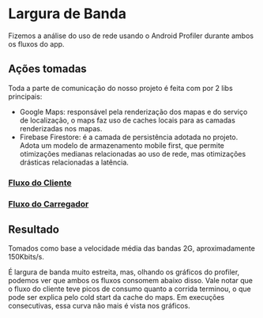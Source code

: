 # Largura de Banda

Fizemos a análise do uso de rede usando o Android Profiler durante ambos os fluxos do app.

## Ações tomadas

Toda a parte de comunicação do nosso projeto é feita com por 2 libs principais:
- Google Maps: responsável pela renderização dos mapas e do serviço de localização, o maps faz uso de caches locais para as camadas renderizadas nos mapas.
- Firebase Firestore: é a camada de persistência adotada no projeto. Adota um modelo de armazenamento mobile first, que permite otimizações medianas relacionadas ao uso de rede, mas otimizações drásticas relacionadas a latência.

### [Fluxo do Cliente](https://drive.google.com/file/d/130iSNSrS7WdanTZiQMj5yKr_Ay5KSE5d/view?usp=sharing)

### [Fluxo do Carregador](https://drive.google.com/file/d/1affpbFu3Dpvmf8rWV-eI2w9XHyhE8s8d/view?usp=sharing)

## Resultado

Tomados como base a velocidade média das bandas 2G, aproximadamente 150Kbits/s.

É largura de banda muito estreita, mas, olhando os gráficos do profiler, podemos ver que ambos os fluxos consomem abaixo disso. Vale notar que o fluxo do cliente teve picos de consumo quanto a corrida terminou, o que pode ser explica pelo cold start da cache do maps. Em execuções consecutivas, essa curva não mais é vista nos gráficos.

